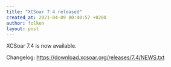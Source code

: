 ```yaml
---
title: "XCSoar 7.4 released"
created_at: 2021-04-09 00:40:57 +0200
author: folken
layout: post
---
```


XCSoar 7.4 is now available.

Changelog:
  https://download.xcsoar.org/releases/7.4/NEWS.txt
